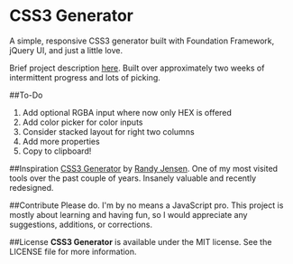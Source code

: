 CSS3 Generator
=======

A simple, responsive CSS3 generator built with Foundation Framework, jQuery UI, and just a little love.

Brief project description [here](http://jerstew.github.io/css3gen/about.html "project page"). Built over approximately two weeks of intermittent progress and lots of picking.

##To-Do
1. Add optional RGBA input where now only HEX is offered
2. Add color picker for color inputs
3. Consider stacked layout for right two columns
4. Add more properties
5. Copy to clipboard!

##Inspiration
[CSS3 Generator](http://css3generator.com/) by [Randy Jensen](http://www.randyjensen.com/). One of my most visited tools over the past couple of years. Insanely valuable and recently redesigned.

##Contribute
Please do. I'm by no means a JavaScript pro. This project is mostly about learning and having fun, so I would appreciate any suggestions, additions, or corrections.

##License
**CSS3 Generator** is available under the MIT license. See the LICENSE file for more information.
